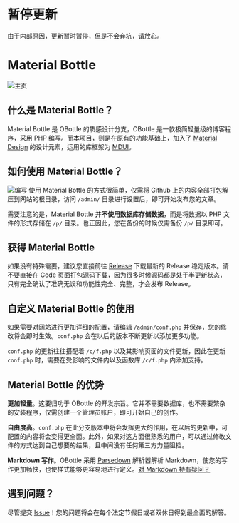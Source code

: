 # 暂停更新
由于内部原因，更新暂时暂停，但是不会弃坑，请放心。

# Material Bottle 
![主页](https://i.loli.net/2018/10/21/5bcbe71f978b6.png)

## 什么是 Material Bottle？
Material Bottle 是 OBottle 的质感设计分支，OBottle 是一款极简轻量级的博客程序，采用 PHP 编写。而本项目，则是在原有的功能基础上，加入了 [Material Design](https://material.io) 的设计元素，运用的库框架为 [MDUI](https://github.com/zdhxiong/mdui)。

## 如何使用 Material Bottle？
![编写](https://i.loli.net/2018/10/06/5bb8c8b9499b2.png)
使用 Material Bottle 的方式很简单，仅需将 Github 上的内容全部打包解压到网站的根目录，访问 `/admin/` 目录进行设置后，即可开始发布您的文章。

需要注意的是，Material Bottle **并不使用数据库存储数据**，而是将数据以 PHP 文件的形式存储在 `/p/` 目录。也正因此，您在备份的时候仅需备份 `/p/` 目录即可。

## 获得 Material Bottle
如果没有特殊需要，建议您直接前往 [Release](https://github.com/Subilan/MDBottle/releases) 下载最新的 Release 稳定版本。请不要直接在 Code 页面打包源码下载，因为很多时候源码都是处于半更新状态，只有完全确认了准确无误和功能性完全、完整，才会发布 Release。

## 自定义 Material Bottle 的使用
如果需要对网站进行更加详细的配置，请编辑 `/admin/conf.php` 并保存，您的修改将会即时生效。`conf.php` 会在以后的版本不断更新以添加更多功能。

`conf.php` 的更新往往搭配着 `/c/f.php` 以及其影响页面的文件更新，因此在更新 `conf.php` 时，需要在受影响的文件内以及函数库 `/c/f.php` 内添加支持。

## Material Bottle 的优势
**更加轻量**。这要归功于 OBottle 的开发宗旨。它并不需要数据库，也不需要繁杂的安装程序，仅需创建一个管理员账户，即可开始自己的创作。

**自由度高**。`conf.php` 在此分支版本中将会发挥更大的作用，在以后的更新中，可配置的内容将会变得更全面。此外，如果对这方面很熟悉的用户，可以通过修改文件的方式达到自己想要的结果，且中间没有任何第三方力量阻挡。

**Markdown 写作**。OBottle 采用 [Parsedown](https://github.com/erusev/parsedown) 解析器解析 Markdown，使您的写作更加畅快，也使样式能够更容易地进行定义。[对 Markdown 持有疑问？](https://github.com/Subilan/MDBottle/wiki/Markdown-用法)

## 遇到问题？
尽管提交 [Issue](https://github.com/Subilan/MDBottle/issues)！您的问题将会在每个法定节假日或者双休日得到最全面的解答。
